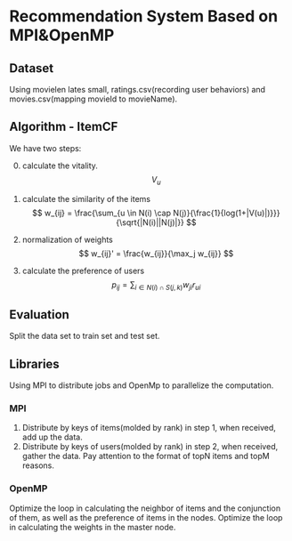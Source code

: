 # Recommendation System Based on MPI&OpenMP
## Dataset
Using movielen lates small, ratings.csv(recording user behaviors) and movies.csv(mapping movieId to movieName).
## Algorithm - ItemCF
We have two steps:

0. calculate the vitality.
     $$
         V_u
     $$

1. calculate the similarity of the items
    $$
    w_{ij} = \frac{\sum_{u \in N(i) \cap N(j)}{\frac{1}{log(1+|V(u)|)}}}{\sqrt{|N(i)||N(j)|}}
    $$

2. normalization of weights
    $$
    w_{ij}' = \frac{w_{ij}}{\max_j w_{ij}}
    $$

3. calculate the preference of users
    $$
        p_{ij} = \sum_{i \in N(i)\cap S(j,k)}w_{ji}r_{ui}
    $$

## Evaluation
Split the data set to train set and test set.
## Libraries
Using MPI to distribute jobs and OpenMp to parallelize the computation.

### MPI
1. Distribute by keys of items(molded by rank) in step 1, when received, add up the data.
2. Distribute by keys of users(molded by rank) in step 2, when received, gather the data. Pay attention to the format of topN items and topM reasons.

### OpenMP
Optimize the loop in calculating the neighbor of items and the conjunction of them, as well as the preference of items in the nodes.
Optimize the loop in calculating the weights in the master node.